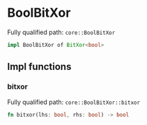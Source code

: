 # BoolBitXor

Fully qualified path: `core::BoolBitXor`

```rust
impl BoolBitXor of BitXor<bool>
```

## Impl functions

### bitxor

Fully qualified path: `core::BoolBitXor::bitxor`

```rust
fn bitxor(lhs: bool, rhs: bool) -> bool
```


